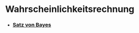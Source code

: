 # Wahrscheinlichkeitsrechnung

- ### [Satz von Bayes](/home/Wahrscheinlichkeitsrechnung/Bayes.html)
